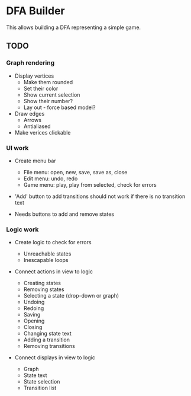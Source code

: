 
DFA Builder
===========

This allows building a DFA representing a simple game.


## TODO

### Graph rendering

+ Display vertices
  + Make them rounded
  + Set their color
  + Show current selection
  + Show their number?
  + Lay out - force based model?
+ Draw edges
  + Arrows
  + Antialiased
+ Make verices clickable
  
### UI work

+ Create menu bar
  + File menu: open, new, save, save as, close
  + Edit menu: undo, redo
  + Game menu: play, play from selected, check for errors
  
+ 'Add' button to add transitions should not work if there is no transition text

+ Needs buttons to add and remove states

### Logic work

+ Create logic to check for errors
  + Unreachable states
  + Inescapable loops
  
+ Connect actions in view to logic
  + Creating states
  + Removing states
  + Selecting a state (drop-down or graph)
  + Undoing
  + Redoing
  + Saving
  + Opening
  + Closing
  + Changing state text
  + Adding a transition
  + Removing transitions

+ Connect displays in view to logic
  + Graph
  + State text
  + State selection
  + Transition list
